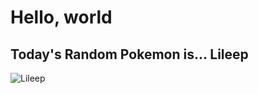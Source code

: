 # Hello, world 

## Today's Random Pokemon is... Lileep

![Lileep](https://raw.githubusercontent.com/PokeAPI/sprites/master/sprites/pokemon/shiny/345.png)